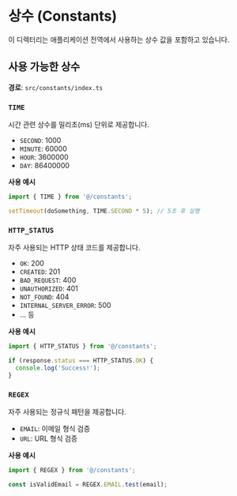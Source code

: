 # 상수 (Constants)

이 디렉터리는 애플리케이션 전역에서 사용하는 상수 값을 포함하고 있습니다.

## 사용 가능한 상수

**경로**: `src/constants/index.ts`

### `TIME`

시간 관련 상수를 밀리초(ms) 단위로 제공합니다.

- `SECOND`: 1000
- `MINUTE`: 60000
- `HOUR`: 3600000
- `DAY`: 86400000

**사용 예시**

```typescript
import { TIME } from '@/constants';

setTimeout(doSomething, TIME.SECOND * 5); // 5초 후 실행
```

### `HTTP_STATUS`

자주 사용되는 HTTP 상태 코드를 제공합니다.

- `OK`: 200
- `CREATED`: 201
- `BAD_REQUEST`: 400
- `UNAUTHORIZED`: 401
- `NOT_FOUND`: 404
- `INTERNAL_SERVER_ERROR`: 500
- ... 등

**사용 예시**

```typescript
import { HTTP_STATUS } from '@/constants';

if (response.status === HTTP_STATUS.OK) {
  console.log('Success!');
}
```

### `REGEX`

자주 사용되는 정규식 패턴을 제공합니다.

- `EMAIL`: 이메일 형식 검증
- `URL`: URL 형식 검증

**사용 예시**

```typescript
import { REGEX } from '@/constants';

const isValidEmail = REGEX.EMAIL.test(email);
